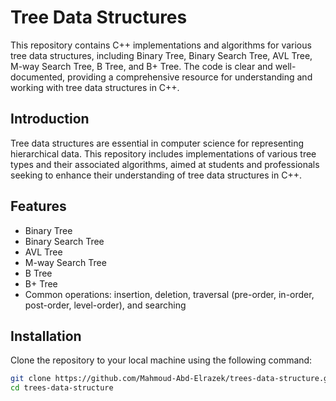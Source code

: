 # Tree Data Structures

This repository contains C++ implementations and algorithms for various tree data structures, including Binary Tree, Binary Search Tree, AVL Tree, M-way Search Tree, B Tree, and B+ Tree. The code is clear and well-documented, providing a comprehensive resource for understanding and working with tree data structures in C++.

## Introduction

Tree data structures are essential in computer science for representing hierarchical data. This repository includes implementations of various tree types and their associated algorithms, aimed at students and professionals seeking to enhance their understanding of tree data structures in C++.

## Features

- Binary Tree
- Binary Search Tree
- AVL Tree
- M-way Search Tree
- B Tree
- B+ Tree
- Common operations: insertion, deletion, traversal (pre-order, in-order, post-order, level-order), and searching

## Installation

Clone the repository to your local machine using the following command:

```sh
git clone https://github.com/Mahmoud-Abd-Elrazek/trees-data-structure.git
cd trees-data-structure
